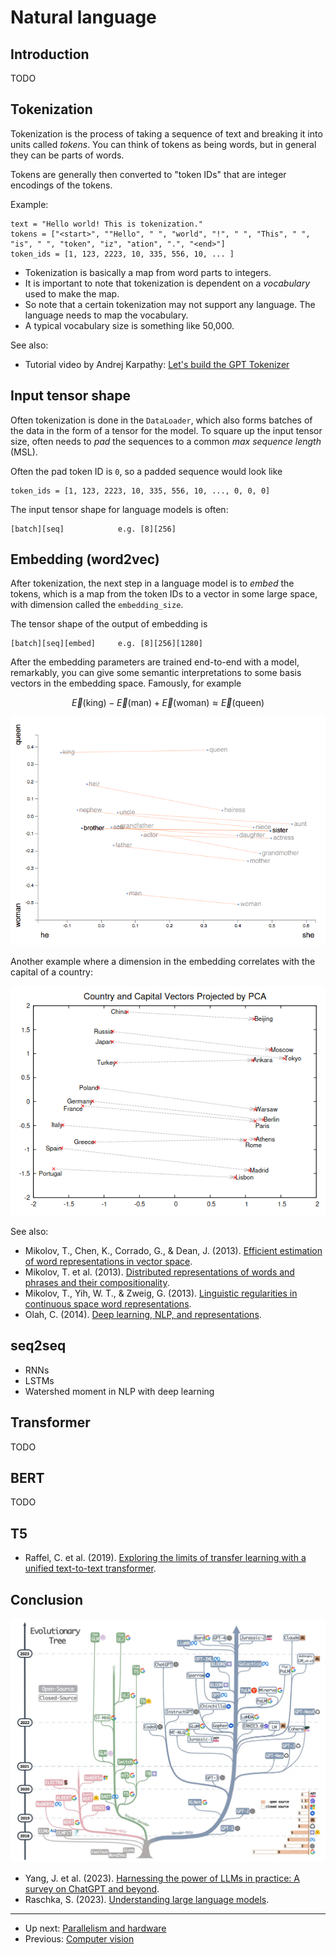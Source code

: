 # Natural language

## Introduction

TODO


## Tokenization

Tokenization is the process of taking a sequence of text
and breaking it into units called *tokens*.
You can think of tokens as being words,
but in general they can be parts of words.

Tokens are generally then converted to "token IDs" that
are integer encodings of the tokens.

Example:

```
text = "Hello world! This is tokenization."
tokens = ["<start>", ""Hello", " ", "world", "!", " ", "This", " ", "is", " ", "token", "iz", "ation", ".", "<end>"]
token_ids = [1, 123, 2223, 10, 335, 556, 10, ... ]
```

-   Tokenization is basically a map from word parts to integers.
-   It is important to note that tokenization is dependent on a *vocabulary* used to make the map.
-   So note that a certain tokenization may not support any language. The language needs to map the vocabulary.
-   A typical vocabulary size is something like 50,000.

See also:

-   Tutorial video by Andrej Karpathy: [Let's build the GPT Tokenizer](https://www.youtube.com/watch?v=zduSFxRajkE)


## Input tensor shape

Often tokenization is done in the `DataLoader`, which also forms batches of the data in the form of a tensor for the model.
To square up the input tensor size, often needs to *pad* the sequences to a common *max sequence length* (MSL).

Often the pad token ID is `0`, so a padded sequence would look like

```
token_ids = [1, 123, 2223, 10, 335, 556, 10, ..., 0, 0, 0]
```

The input tensor shape for language models is often:

```
[batch][seq]            e.g. [8][256]
```


## Embedding (word2vec)

After tokenization, the next step in a language model is to *embed* the tokens,
which is a map from the token IDs to a vector in some large space,
with dimension called the `embedding_size`.

The tensor shape of the output of embedding is

```
[batch][seq][embed]     e.g. [8][256][1280]
```

After the embedding parameters are trained end-to-end with a model,
remarkably, you can give some semantic interpretations to some basis
vectors in the embedding space.  Famously, for example

$$ \vec{E}(\mathrm{king}) - \vec{E}(\mathrm{man}) + \vec{E}(\mathrm{woman}) \approx \vec{E}(\mathrm{queen}) $$

![word2vec visualization 1 (source: https://p.migdal.pl/2017/01/06/king-man-woman-queen-why.html/).](img/word2vec-viz-1.png)

Another example where a dimension in the embedding correlates with the capital of a country:

![word2vec visualization 2 (source: https://arxiv.org/abs/1310.4546).](img/word2vec-viz-2.png)

See also:

-   Mikolov, T., Chen, K., Corrado, G., & Dean, J. (2013). [Efficient estimation of word representations in vector space](https://arxiv.org/abs/1301.3781).
-   Mikolov, T. et al. (2013). [Distributed representations of words and phrases and their compositionality](https://arxiv.org/abs/1310.4546).
-   Mikolov, T., Yih, W. T., & Zweig, G. (2013). [Linguistic regularities in continuous space word representations](https://www.aclweb.org/anthology/N13-1090.pdf).
-   Olah, C. (2014). [Deep learning, NLP, and representations](https://colah.github.io/posts/2014-07-NLP-RNNs-Representations/).


## seq2seq

-   RNNs
-   LSTMs
-   Watershed moment in NLP with deep learning


## Transformer

TODO


## BERT

TODO


## T5

-   Raffel, C. et al. (2019). [Exploring the limits of transfer learning with a unified text-to-text transformer](https://arxiv.org/abs/1910.10683).


## Conclusion

![Evolutionary tree of LLMs (source: [2304.13712](https://arxiv.org/abs/2304.13712)).](img/evolutionary-tree-of-LLMs.png)

-   Yang, J. et al. (2023). [Harnessing the power of LLMs in practice: A survey on ChatGPT and beyond](https://arxiv.org/abs/2304.13712).
-   Raschka, S. (2023). [Understanding large language models](https://magazine.sebastianraschka.com/p/understanding-large-language-models).

--------

-   Up next: [Parallelism and hardware](parallelism-and-hw.md)
-   Previous: [Computer vision](computer-vision.md)


